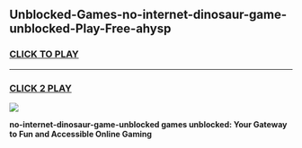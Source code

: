 
## Unblocked-Games-no-internet-dinosaur-game-unblocked-Play-Free-ahysp
<h3>
<a href="https://premium76.site?title=no-internet-dinosaur-game-unblocked&ref=23A">CLICK TO PLAY</a></h3>
<hr>

<h3>
<a href="https://premium76.site?title=no-internet-dinosaur-game-unblocked&ref=23A">CLICK 2 PLAY</a>
  
</h3>

<a href="https://premium76.site?title=no-internet-dinosaur-game-unblocked&ref=23A"><img src="https://clearcache.store/games.png"></a>


**no-internet-dinosaur-game-unblocked games unblocked: Your Gateway to Fun and Accessible Online Gaming**

